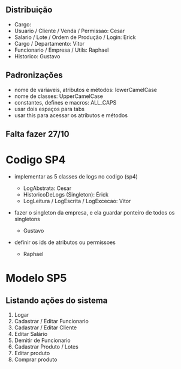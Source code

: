 ## Distribuição

- Cargo:
- Usuario / Cliente / Venda / Permissao: Cesar 
- Salario / Lote / Ordem de Produção / Login: Erick
- Cargo / Departamento: Vitor
- Funcionario / Empresa / Utils: Raphael
- Historico: Gustavo

## Padronizações

- nome de variaveis, atributos e métodos: lowerCamelCase
- nome de classes: UpperCamelCase
- constantes, defines e macros: ALL_CAPS
- usar dois espaços para tabs
- usar this para acessar os atributos e métodos

## Falta fazer 27/10

# Codigo SP4
- implementar as 5 classes de logs no codigo (sp4)
  - LogAbstrata: Cesar
  - HistoricoDeLogs (Singleton): Érick 
  - LogLeitura / LogEscrita / LogExcecao: Vitor
  
- fazer o singleton da empresa, e ela guardar ponteiro de todos os singletons
  - Gustavo
    
- definir os ids de atributos ou permissoes
  - Raphael

# Modelo SP5


## Listando ações do sistema

1. Logar
2. Cadastrar / Editar Funcionario
3. Cadastrar / Editar Cliente
4. Editar Salário
5. Demitir de Funcionario
6. Cadastrar Produto / Lotes
7. Editar produto
8. Comprar produto
